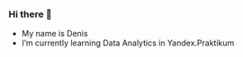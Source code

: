 
### Hi there 👋

- My name is Denis 
- I’m currently learning  Data Analytics in Yandex.Praktikum


